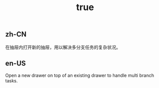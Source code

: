 ﻿---
order: 6
title:
  zh-CN: 多层抽屉
  en-US: Multi-level drawer
---

## zh-CN
在抽屉内打开新的抽屉，用以解决多分支任务的复杂状况。


## en-US
Open a new drawer on top of an existing drawer to handle multi branch tasks.
